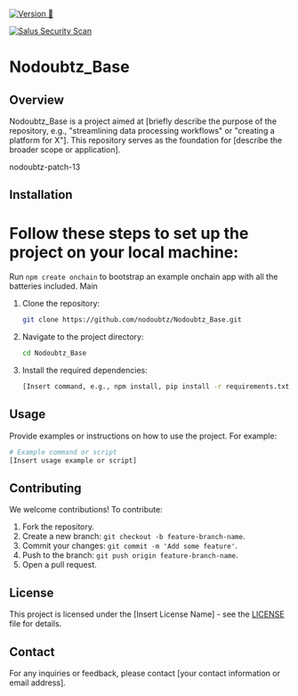 [![Version 🔖](https://github.com/nodoubtz/Nodoubtz_Base-/actions/workflows/release.yml/badge.svg)](https://github.com/nodoubtz/Nodoubtz_Base-/actions/workflows/release.yml)

[![Salus Security Scan](https://github.com/nodoubtz/Nodoubtz_Base-/actions/workflows/salus-scan.yml/badge.svg)](https://github.com/nodoubtz/Nodoubtz_Base-/actions/workflows/salus-scan.yml)


# Nodoubtz_Base

## Overview
Nodoubtz_Base is a project aimed at [briefly describe the purpose of the repository, e.g., "streamlining data processing workflows" or "creating a platform for X"]. This repository serves as the foundation for [describe the broader scope or application].



nodoubtz-patch-13
## Installation
Follow these steps to set up the project on your local machine:
=======
Run `npm create onchain` to bootstrap an example onchain app with all the batteries included.
Main

1. Clone the repository:
   ```bash
   git clone https://github.com/nodoubtz/Nodoubtz_Base.git
   ```
2. Navigate to the project directory:
   ```bash
   cd Nodoubtz_Base
   ```
3. Install the required dependencies:
   ```bash
   [Insert command, e.g., npm install, pip install -r requirements.txt]
   ```

## Usage
Provide examples or instructions on how to use the project. For example:
```bash
# Example command or script
[Insert usage example or script]
```

## Contributing
We welcome contributions! To contribute:
1. Fork the repository.
2. Create a new branch: `git checkout -b feature-branch-name`.
3. Commit your changes: `git commit -m 'Add some feature'`.
4. Push to the branch: `git push origin feature-branch-name`.
5. Open a pull request.

## License
This project is licensed under the [Insert License Name] - see the [LICENSE](LICENSE) file for details.

## Contact
For any inquiries or feedback, please contact [your contact information or email address].
